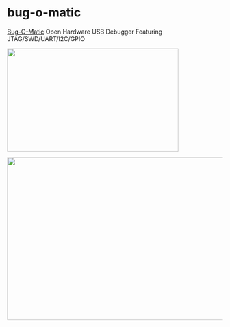 # bug-o-matic
[Bug-O-Matic](http://www.8bitgeek.net/bug-o-matic) Open Hardware USB Debugger Featuring JTAG/SWD/UART/I2C/GPIO 

[<img src="http://www.8bitgeek.net/bug-o-matic/bug-o-matic.png" width="400" height="240">](http://www.8bitgeek.net/bug-o-matic)

[<img src="http://www.8bitgeek.net/bug-o-matic/bug-o-matic-sch-reva.png" width="600" height="380">](http://www.8bitgeek.net/bug-o-matic)
